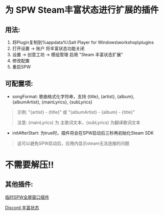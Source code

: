 # 为 SPW Steam丰富状态进行扩展的插件
## 用法:
1. 将Plugin复制到%appdata%\Salt Player for Windows\workshop\plugins
2. 打开设置 → 账户 将丰富状态功能关闭
3. 设置 → 创意工坊 → 模组管理 启用 "Steam 丰富状态扩展"
4. 修改配置
5. 重启SPW

## 可配置项:
- songFormat: 歌曲格式化字符串，支持 {title}, {artist}, {album}, {albumArtist}, {mainLyrics}, {subLyrics}
> 示例: "{artist} - {title}" 或 "{albumArtist} - {album} - {title}"
> 
> 注意: {mainLyrics} 为 主歌词文本，{subLyrics} 为翻译歌词文本
- initAfterStart: 为true时，插件将会在SPW启动后三秒再初始化Steam SDK
> 这可以避免SPW启动后，应用内显示steam无法连接的问题

# **不需要解压!!**

## 其他插件:
[临时SPW全屏窗口插件](https://github.com/GaodaGG/SaltFullPlugin)

[Discord 丰富状态](https://github.com/GaodaGG/SaltDiscordPlugin)

